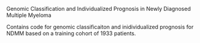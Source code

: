 Genomic Classification and Individualized Prognosis in Newly Diagnosed Multiple Myeloma

Contains code for genomic classificaiton and inidividualized prognosis for NDMM based on a training cohort of 1933 patients.
